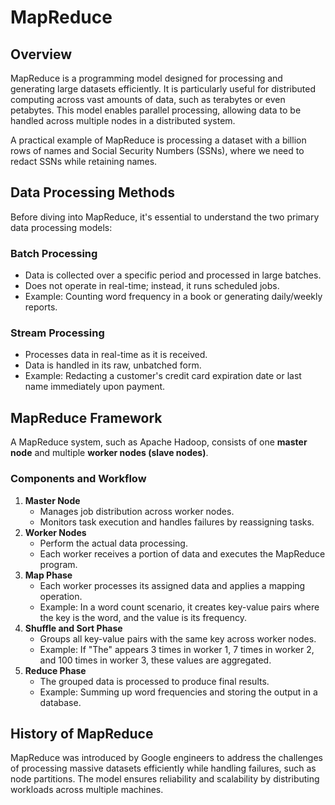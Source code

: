 # **MapReduce**

## **Overview**

MapReduce is a programming model designed for processing and generating large datasets efficiently. It is particularly useful for distributed computing across vast amounts of data, such as terabytes or even petabytes. This model enables parallel processing, allowing data to be handled across multiple nodes in a distributed system.

A practical example of MapReduce is processing a dataset with a billion rows of names and Social Security Numbers (SSNs), where we need to redact SSNs while retaining names.

## **Data Processing Methods**

Before diving into MapReduce, it's essential to understand the two primary data processing models:

### **Batch Processing**

- Data is collected over a specific period and processed in large batches.
- Does not operate in real-time; instead, it runs scheduled jobs.
- Example: Counting word frequency in a book or generating daily/weekly reports.

### **Stream Processing**

- Processes data in real-time as it is received.
- Data is handled in its raw, unbatched form.
- Example: Redacting a customer's credit card expiration date or last name immediately upon payment.

## **MapReduce Framework**

A MapReduce system, such as Apache Hadoop, consists of one **master node** and multiple **worker nodes (slave nodes)**.

### **Components and Workflow**

1. **Master Node**
    - Manages job distribution across worker nodes.
    - Monitors task execution and handles failures by reassigning tasks.
2. **Worker Nodes**
    - Perform the actual data processing.
    - Each worker receives a portion of data and executes the MapReduce program.
3. **Map Phase**
    - Each worker processes its assigned data and applies a mapping operation.
    - Example: In a word count scenario, it creates key-value pairs where the key is the word, and the value is its frequency.
4. **Shuffle and Sort Phase**
    - Groups all key-value pairs with the same key across worker nodes.
    - Example: If "The" appears 3 times in worker 1, 7 times in worker 2, and 100 times in worker 3, these values are aggregated.
5. **Reduce Phase**
    - The grouped data is processed to produce final results.
    - Example: Summing up word frequencies and storing the output in a database.

## **History of MapReduce**

MapReduce was introduced by Google engineers to address the challenges of processing massive datasets efficiently while handling failures, such as node partitions. The model ensures reliability and scalability by distributing workloads across multiple machines.